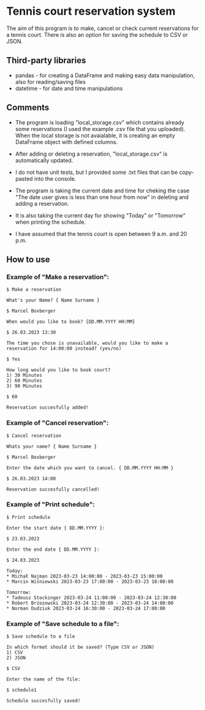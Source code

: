 # Tennis court reservation system

The aim of this program is to make, cancel or check current reservations for a tennis court.
There is also an option for saving the schedule to CSV or JSON.

## Third-party libraries

- pandas - for creating a DataFrame and making easy data manipulation, also for reading/saving files
- datetime - for date and time manipulations

## Comments

- The program is loading "local_storage.csv" which contains already some reservations (I used the example .csv file that you uploaded). When the local storage is not avaialable, it is creating an empty DataFrame object with defined columns.

- After adding or deleting a reservation, "local_storage.csv" is automatically updated.

- I do not have unit tests, but I provided some .txt files that can be copy-pasted into the console.

- The program is taking the current date and time for cheking the case "The date user gives is less than one hour from now" in deleting and adding a reservation.

- It is also taking the current day for showing "Today" or "Tomorrow" when printing the schedule.

- I have assumed that the tennis court is open between 9 a.m. and 20 p.m.

## How to use

### Example of "Make a reservation":
    
    $ Make a reservation
    
    What's your Name? { Name Surname }
    
    $ Marcel Boxberger
    
    When would you like to book? {DD.MM.YYYY HH:MM}
    
    $ 26.03.2023 13:30 
    
    The time you chose is unavailable, would you like to make a reservation for 14:00:00 instead? (yes/no)
    
    $ Yes
    
    How long would you like to book court?
    1) 30 Minutes
    2) 60 Minutes
    3) 90 Minutes
    
    $ 60
    
    Reservation succesfully added!
    
### Example of "Cancel reservation":
    
    $ Cancel reservation
    
    Whats your name? { Name Surname }
    
    $ Marcel Boxberger
    
    Enter the date which you want to cancel. { DD.MM.YYYY HH:MM }
    
    $ 26.03.2023 14:00
    
    Reservation succesfully cancelled!
    
### Example of "Print schedule":
    
    $ Print schedule
    
    Enter the start date { DD.MM.YYYY }:
    
    $ 23.03.2023
    
    Enter the end date { DD.MM.YYYY }:
    
    $ 24.03.2023

    Today:
    * Michał Najman 2023-03-23 14:00:00 - 2023-03-23 15:00:00
    * Marcin Wiśniewski 2023-03-23 17:00:00 - 2023-03-23 18:00:00

    Tomorrow:
    * Tadeusz Stockinger 2023-03-24 11:00:00 - 2023-03-24 12:30:00
    * Robert Brzozowski 2023-03-24 12:30:00 - 2023-03-24 14:00:00
    * Norman Dudziuk 2023-03-24 16:30:00 - 2023-03-24 17:00:00
    
### Example of "Save schedule to a file":
    
    $ Save schedule to a file

    In which format should it be saved? (Type CSV or JSON) 
    1) CSV
    2) JSON

    $ CSV

    Enter the name of the file:

    $ schedule1

    Schedule succesfully saved!
